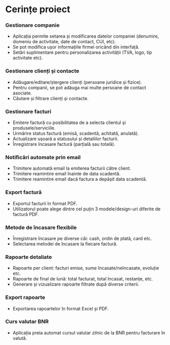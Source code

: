 # Cerințe proiect

### Gestionare companie

- Aplicația permite setarea și modificarea datelor companiei (denumire, domeniu de activitate, date de contact, CUI, etc).
- Se pot modifica ușor informațiile firmei oricând din interfață.
- Setări suplimentare pentru personalizarea activității (TVA, logo, tip activitate etc).

### Gestionare clienți și contacte

- Adăugare/editare/ștergere clienți (persoane juridice și fizice).
- Pentru companii, se pot adăuga mai multe persoane de contact asociate.
- Căutare și filtrare clienți și contacte.

### Gestionare facturi

- Emitere factură cu posibilitatea de a selecta clientul și produsele/serviciile.
- Urmărire status factură (emisă, scadentă, achitată, anulată).
- Actualizare ușoară a statusului și detaliilor facturii.
- Înregistrare încasare factură (parțială sau totală).

### Notificări automate prin email

- Trimitere automată email la emiterea facturii către client.
- Trimitere reamintire email înainte de data scadentă.
- Trimitere reamintire email dacă factura a depășit data scadentă.

### Export factură

- Exportul facturii în format PDF.
- Utilizatorul poate alege dintre cel puțin 3 modele/design-uri diferite de factură PDF.

### Metode de încasare flexibile

- Înregistrare încasare pe diverse căi: cash, ordin de plată, card etc.
- Selectarea metodei de încasare la fiecare factură.

### Rapoarte detaliate

- Rapoarte per client: facturi emise, sume încasate/neîncasate, evoluție etc.
- Rapoarte de final de lună: total facturat, total încasat, restanțe, etc.
- Generare și vizualizare rapoarte filtrate după diverse criterii.

### Export rapoarte

- Exportarea rapoartelor în format Excel și PDF.

### Curs valutar BNR
- Aplicația preia automat cursul valutar zilnic de la BNR pentru facturare în valută.
